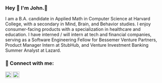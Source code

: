 ### Hey 👋 I'm John.🐺

I am a B.A. candidate in Applied Math in Computer Science at Harvard College, with a secondary in Mind, Brain, and Behavior studies. I enjoy consumer-facing products with a specialization in healthcare and education. I have interned / will intern at tech and financial companies, serving as a Software Engineering Fellow for Bessemer Venture Partners, Product Manager Intern at StubHub, and Venture Investment Banking Summer Analyst at Lazard. 

### 🤝 Connect with me:

<a href="https://www.linkedin.com/in/rhojohn/"><img align="left" src="https://raw.githubusercontent.com/yushi1007/yushi1007/main/images/linkedin.svg" alt="John Rho | LinkedIn" width="21px"/></a>
<a href="https://johnrho.medium.com/"><img align="left" src="https://raw.githubusercontent.com/yushi1007/yushi1007/main/images/medium.svg" alt="John Rho | Medium" width="21px"/></a>
</br>

